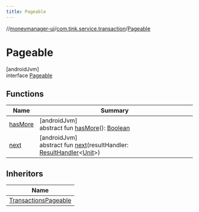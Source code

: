 ```yaml
---
title: Pageable
---
```

//[moneymanager-ui](../../../index.html)/[com.tink.service.transaction](../index.html)/[Pageable](index.html)



# Pageable



[androidJvm]\
interface [Pageable](index.html)



## Functions


| Name | Summary |
|---|---|
| [hasMore](has-more.html) | [androidJvm]<br>abstract fun [hasMore](has-more.html)(): [Boolean](https://kotlinlang.org/api/latest/jvm/stdlib/kotlin/-boolean/index.html) |
| [next](next.html) | [androidJvm]<br>abstract fun [next](next.html)(resultHandler: [ResultHandler](../../com.tink.service.handler/-result-handler/index.html)&lt;[Unit](https://kotlinlang.org/api/latest/jvm/stdlib/kotlin/-unit/index.html)&gt;) |


## Inheritors


| Name |
|---|
| [TransactionsPageable](../../se.tink.android.repository.transaction/-transactions-pageable/index.html) |

